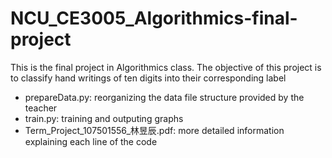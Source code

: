 # NCU_CE3005_Algorithmics-final-project

This is the final project in Algorithmics class.
The objective of this project is to classify hand writings of ten digits into their corresponding label

* prepareData.py: reorganizing the data file structure provided by the teacher
* train.py: training and outputing graphs
* Term_Project_107501556_林昱辰.pdf: more detailed information explaining each line of the code
